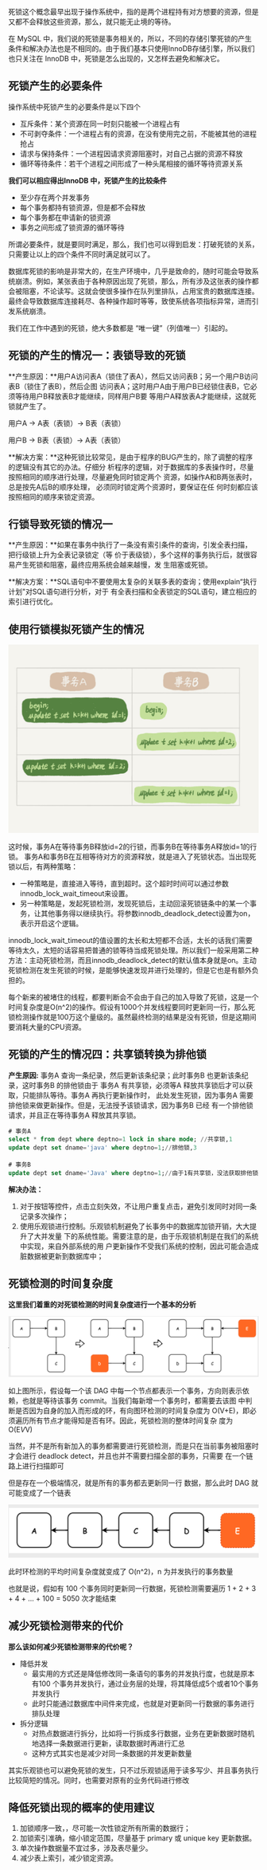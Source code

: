 死锁这个概念最早出现于操作系统中，指的是两个进程持有对方想要的资源，但是又都不会释放这些资源，那么，就只能无止境的等待。

在 MySQL 中，我们说的死锁是事务相关的，所以，不同的存储引擎死锁的产生条件和解决办法也是不相同的。由于我们基本只使用InnoDB存储引擎，所以我们也只关注在 InnoDB 中，死锁是怎么出现的，又怎样去避免和解决它。

## 死锁产生的必要条件
操作系统中死锁产生的必要条件是以下四个
- 互斥条件：某个资源在同一时刻只能被一个进程占有
- 不可剥夺条件：一个进程占有的资源，在没有使用完之前，不能被其他的进程抢占
- 请求与保持条件：一个进程因请求资源阻塞时，对自己占据的资源不释放
- 循环等待条件：若干个进程之间形成了一种头尾相接的循环等待资源关系

**我们可以相应得出InnoDB 中，死锁产生的比较条件**
- 至少存在两个并发事务
- 每个事务都持有锁资源，但是都不会释放
- 每个事务都在申请新的锁资源
- 事务之间形成了锁资源的循环等待

所谓必要条件，就是要同时满足，那么，我们也可以得到启发：打破死锁的关系，只需要让以上的四个条件不同时满足就可以了。

数据库死锁的影响是非常大的，在生产环境中，几乎是致命的，随时可能会导致系统崩溃。例如，某张表由于各种原因出现了死锁，那么，所有涉及这张表的操作都会被阻塞，不论读写。这就会使很多操作在队列里排队，占用宝贵的数据库连接。最终会导致数据库连接耗尽、各种操作超时等等，致使系统各项指标异常，进而引发系统崩溃。

我们在工作中遇到的死锁，绝大多数都是 “唯一键”（列值唯一）引起的。

## 死锁的产生的情况一：表锁导致的死锁
**产生原因：**用户A访问表A（锁住了表A），然后又访问表B；另一个用户B访问表B（锁住了表B），然后企图
访问表A；这时用户A由于用户B已经锁住表B，它必须等待用户B释放表B才能继续，同样用户B要
等用户A释放表A才能继续，这就死锁就产生了。

用户A -> A表（表锁）-> B表（表锁）

用户B -> B表（表锁）-> A表（表锁）

**解决方案：**这种死锁比较常见，是由于程序的BUG产生的，除了调整的程序的逻辑没有其它的办法。仔细分
析程序的逻辑，对于数据库的多表操作时，尽量按照相同的顺序进行处理，尽量避免同时锁定两个
资源，如操作A和B两张表时，总是按先A后B的顺序处理， 必须同时锁定两个资源时，要保证在任
何时刻都应该按照相同的顺序来锁定资源。


## 行锁导致死锁的情况一

**产生原因：**如果在事务中执行了一条没有索引条件的查询，引发全表扫描，把行级锁上升为全表记录锁定（等
价于表级锁），多个这样的事务执行后，就很容易产生死锁和阻塞，最终应用系统会越来越慢，发
生阻塞或死锁。

**解决方案：**SQL语句中不要使用太复杂的关联多表的查询；使用explain“执行计划"对SQL语句进行分析，对于
有全表扫描和全表锁定的SQL语句，建立相应的索引进行优化。

## 使用行锁模拟死锁产生的情况

![](4d0eeec7b136371b79248a0aed005a52.jpeg)

这时候，事务A在等待事务B释放id=2的行锁，而事务B在等待事务A释放id=1的行锁。 事务A和事务B在互相等待对方的资源释放，就是进入了死锁状态。当出现死锁以后，有两种策略：

- 一种策略是，直接进入等待，直到超时。这个超时时间可以通过参数innodb_lock_wait_timeout来设置。
- 另一种策略是，发起死锁检测，发现死锁后，主动回滚死锁链条中的某一个事务，让其他事务得以继续执行。将参数innodb_deadlock_detect设置为on，表示开启这个逻辑。

innodb_lock_wait_timeout的值设置的太长和太短都不合适，太长的话我们需要等待太久，太短的话容易把普通的锁等待当成死锁处理。所以我们一般采用第二种方法：主动死锁检测，而且innodb_deadlock_detect的默认值本身就是on。主动死锁检测在发生死锁的时候，是能够快速发现并进行处理的，但是它也是有额外负担的。

每个新来的被堵住的线程，都要判断会不会由于自己的加入导致了死锁，这是一个时间复杂度是O(n^2)的操作。假设有1000个并发线程要同时更新同一行，那么死锁检测操作就是100万这个量级的。虽然最终检测的结果是没有死锁，但是这期间要消耗大量的CPU资源。

## 死锁的产生的情况四：共享锁转换为排他锁

**产生原因:** 事务A 查询一条纪录，然后更新该条纪录；此时事务B 也更新该条纪录，这时事务B 的排他锁由于
事务A 有共享锁，必须等A 释放共享锁后才可以获取，只能排队等待。事务A 再执行更新操作时，
此处发生死锁，因为事务A 需要排他锁来做更新操作。但是，无法授予该锁请求，因为事务B 已经
有一个排他锁请求，并且正在等待事务A 释放其共享锁。

```sql
# 事务A
select * from dept where deptno=1 lock in share mode; //共享锁,1
update dept set dname='java' where deptno=1;//排他锁,3

# 事务B
update dept set dname='Java' where deptno=1;//由于1有共享锁，没法获取排他锁，需等待，2
```

**解决办法：**
1. 对于按钮等控件，点击立刻失效，不让用户重复点击，避免引发同时对同一条记录多次操作；
2. 使用乐观锁进行控制。乐观锁机制避免了长事务中的数据库加锁开销，大大提升了大并发量
下的系统性能。需要注意的是，由于乐观锁机制是在我们的系统中实现，来自外部系统的用
户更新操作不受我们系统的控制，因此可能会造成脏数据被更新到数据库中；

## 死锁检测的时间复杂度

**这里我们着重的对死锁检测的时间复杂度进行一个基本的分析**

![](img/screenshot-20220119-162912.png)

如上图所示，假设每一个该 DAG 中每一个节点都表示一个事务，方向则表示依赖，也就是等待该事务 commit。当我们每新增一个事务时，都需要去该图
中判断是否因为自身的加入而形成的环，有向图环检测的时间复杂度为 O(V+E)，即必须遍历所有节点才能得知是否有环。因此，死锁检测的整体时间复杂
度为 O(E*V*V)

当然，并不是所有新加入的事务都需要进行死锁检测，而是只在当前事务被阻塞时才会进行 deadlock detect，并且也并不需要扫描全部的事务，只需要
在一个链路上进行扫描即可

但是存在一个极端情况，就是所有的事务都去更新同一行
数据，那么此时 DAG 就可能变成了一个链表

![](img/screenshot-20220119-163130.png)

此时环检测的平均时间复杂度就变成了 O(n^2)，n 为并发执行的事务数量

也就是说，假如有 100 个事务同时更新同一行数据，死锁检测需要遍历
1 + 2 + 3 + 4 + ... + 100 = 5050 次才能结束

## 减少死锁检测带来的代价

**那么该如何减少死锁检测带来的代价呢？**
- 降低并发
    - 最实用的方式还是降低修改同一条语句的事务的并发执行度，也就是原本有100 个事务并发执行，通过业务层的处理，将其降低成5个或者10个事务并发执行
    - 此时只能通过数据库中间件来完成，也就是对更新同一行数据的事务进行排队处理
- 拆分逻辑
    - 对热点数据进行拆分，比如将一行拆成多行数据，业务在更新数据时随机地选择一条数据进行更新，读取数据时再进行汇总
    - 这种方式其实也是减少对同一条数据的并发更新数量

其实乐观锁也可以避免死锁的发生，只不过乐观锁适用于读多写少、并且事务执行比较简短的情况。同时，也需要对原有的业务代码进行修改

## 降低死锁出现的概率的使用建议
1. 加锁顺序⼀致，，尽可能⼀次性锁定所有所需的数据⾏；
2. 加锁索引准确，缩⼩锁定范围，尽量基于 primary 或 unique key 更新数据。
3. 单次操作数据量不宜过多，涉及表尽量少。
4. 减少表上索引，减少锁定资源。
